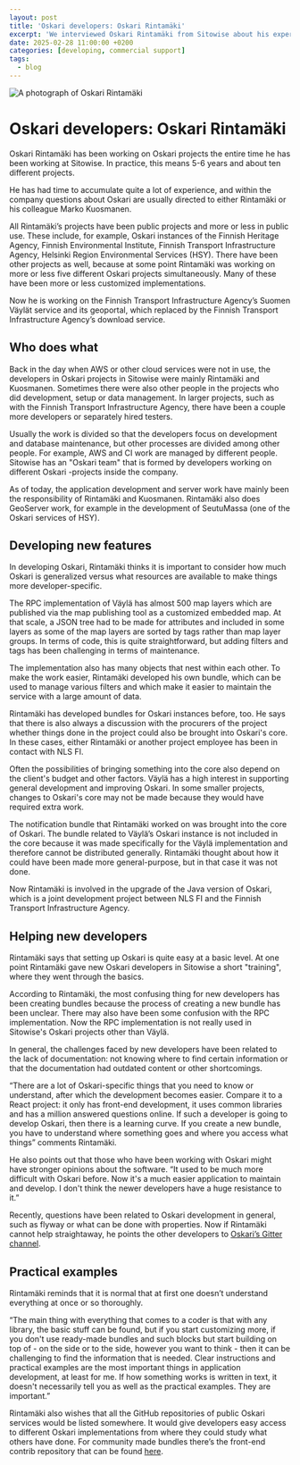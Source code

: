 ```yaml
---
layout: post
title: 'Oskari developers: Oskari Rintamäki'
excerpt: 'We interviewed Oskari Rintamäki from Sitowise about his experiences in developing Oskari.'
date: 2025-02-28 11:00:00 +0200
categories: [developing, commercial support]
tags:
  - blog
---
```


![A photograph of Oskari Rintamäki](/resources/2025/oskari_rintamaki.png)

# Oskari developers: Oskari Rintamäki

Oskari Rintamäki has been working on Oskari projects the entire time he has been working at Sitowise. In practice, this means 5-6 years and about ten different projects.

He has had time to accumulate quite a lot of experience, and within the company questions about Oskari are usually directed to either Rintamäki or his colleague Marko Kuosmanen.

All Rintamäki’s projects have been public projects and more or less in public use. These include, for example, Oskari instances of the Finnish Heritage Agency, Finnish Environmental Institute, Finnish Transport Infrastructure Agency, Helsinki Region Environmental Services (HSY). There have been other projects as well, because at some point Rintamäki was working on more or less five different Oskari projects simultaneously. Many of these have been more or less customized implementations.

Now he is working on the Finnish Transport Infrastructure Agency’s Suomen Väylät service and its geoportal, which replaced by the Finnish Transport Infrastructure Agency’s download service. 

## Who does what

Back in the day when AWS or other cloud services were not in use, the developers in Oskari projects in Sitowise were mainly Rintamäki and Kuosmanen. Sometimes there were also other people in the projects who did development, setup or data management. In larger projects, such as with the Finnish Transport Infrastructure Agency, there have been a couple more developers or separately hired testers. 

Usually the work is divided so that the developers focus on development and database maintenance, but other processes are divided among other people. For example, AWS and CI work are managed by different people. Sitowise has an "Oskari team" that is formed by developers working on different Oskari -projects inside the company.

As of today, the application development and server work have mainly been the responsibility of Rintamäki and Kuosmanen. Rintamäki also does GeoServer work, for example in the development of SeutuMassa (one of the Oskari services of HSY).

## Developing new features

In developing Oskari, Rintamäki thinks it is important to consider how much Oskari is generalized versus what resources are available to make things more developer-specific.

The RPC implementation of Väylä has almost 500 map layers which are published via the map publishing tool as a customized embedded map. At that scale, a JSON tree had to be made for attributes and included in some layers as some of the map layers are sorted by tags rather than map layer groups. In terms of code, this is quite straightforward, but adding filters and tags has been challenging in terms of maintenance.

The implementation also has many objects that nest within each other. To make the work easier, Rintamäki developed his own bundle, which can be used to manage various filters and which make it easier to maintain the service with a large amount of data. 

Rintamäki has developed bundles for Oskari instances before, too. He says that there is also always a discussion with the procurers of the project whether things done in the project could also be brought into Oskari's core. In these cases, either Rintamäki or another project employee has been in contact with NLS FI.

Often the possibilities of bringing something into the core also depend on the client's budget and other factors. Väylä has a high interest in supporting general development and improving Oskari. In some smaller projects, changes to Oskari's core may not be made because they would have required extra work.

The notification bundle that Rintamäki worked on was brought into the core of Oskari. The bundle related to Väylä’s Oskari instance is not included in the core because it was made specifically for the Väylä implementation and therefore cannot be distributed generally. Rintamäki thought about how it could have been made more general-purpose, but in that case it was not done.

Now Rintamäki is involved in the upgrade of the Java version of Oskari, which is a joint development project between NLS FI and the Finnish Transport Infrastructure Agency. 

## Helping new developers

Rintamäki says that setting up Oskari is quite easy at a basic level. At one point Rintamäki gave new Oskari developers in Sitowise a short "training", where they went through the basics. 

According to Rintamäki, the most confusing thing for new developers has been creating bundles because the process of creating a new bundle has been unclear. There may also have been some confusion with the RPC implementation. Now the RPC implementation is not really used in Sitowise's Oskari projects other than Väylä.

In general, the challenges faced by new developers have been related to the lack of documentation: not knowing where to find certain information or that the documentation had outdated content or other shortcomings.

“There are a lot of Oskari-specific things that you need to know or understand, after which the development becomes easier. Compare it to a React project: it only has front-end development, it uses common libraries and has a million answered questions online. If such a developer is going to develop Oskari, then there is a learning curve. If you create a new bundle, you have to understand where something goes and where you access what things” comments Rintamäki.

He also points out that those who have been working with Oskari might have stronger opinions about the software. “It used to be much more difficult with Oskari before. Now it's a much easier application to maintain and develop. I don't think the newer developers have a huge resistance to it.”

Recently, questions have been related to Oskari development in general, such as flyway or what can be done with properties. Now if Rintamäki cannot help straightaway, he points the other developers to [Oskari’s Gitter channel](https://app.gitter.im/#/room/#oskariorg_chat:gitter.im).

## Practical examples

Rintamäki reminds that it is normal that at first one doesn’t understand everything at once or so thoroughly.

“The main thing with everything that comes to a coder is that with any library, the basic stuff can be found, but if you start customizing more, if you don't use ready-made bundles and such blocks but start building on top of - on the side or to the side, however you want to think - then it can be challenging to find the information that is needed. Clear instructions and practical examples are the most important things in application development, at least for me. If how something works is written in text, it doesn't necessarily tell you as well as the practical examples. They are important.”

Rintamäki also wishes that all the GitHub repositories of public Oskari services would be listed somewhere. It would give developers easy access to different Oskari implementations from where they could study what others have done. For community made bundles there’s the front-end contrib repository that can be found [here](https://github.com/oskariorg/oskari-frontend-contrib/).